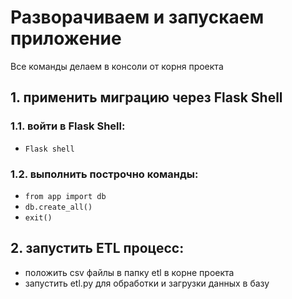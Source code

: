 # Разворачиваем и запускаем приложение

Все команды делаем в консоли от корня проекта

## 1. применить миграцию через Flask Shell
### 1.1. войти в Flask Shell:
- `Flask shell`
### 1.2. выполнить построчно команды:
- `from app import db`
- `db.create_all()`
- `exit()`

## 2. запустить ETL процесс:
- положить csv файлы в папку etl в корне проекта
- запустить etl.py для обработки и загрузки данных в базу
